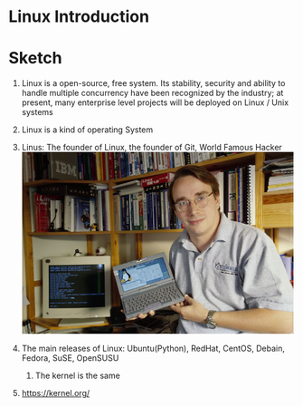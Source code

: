 # Linux Introduction

# Sketch

1. Linux is a open-source, free system. Its stability, security and ability to handle multiple concurrency have been recognized by the industry; at present, many enterprise level projects will be deployed on Linux / Unix systems

2. Linux is a kind of operating System
3. Linus: The founder of Linux, the founder of Git, World Famous Hacker![截图](e80f21c0ea49797918235aef99ccf3e3.png)
4. The main releases of Linux: Ubuntu(Python), RedHat, CentOS, Debain, Fedora, SuSE, OpenSUSU
   1. The kernel is the same

5. <a herf="https://kernel.org/">https://kernel.org/</a>